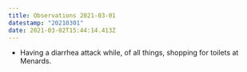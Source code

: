 ```yaml
---
title: Observations 2021-03-01
datestamp: "20210301"
date: 2021-03-02T15:44:14.413Z
---
```

- Having a diarrhea attack while, of all things, shopping for toilets at Menards.